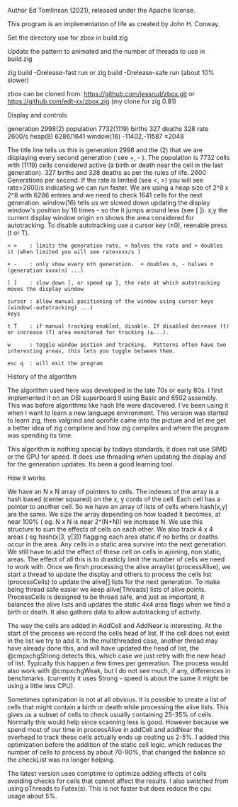 Author Ed Tomlinson (2021), released under the Apache license.

This program is an implementation of life as created by John H. Conway.

Set the directory use for zbox in build.zig

Update the pattern to animated and the number of threads to use in build.zig

zig build -Drelease-fast run
or
zig build -Drelease-safe run (about 10% slower)

zbox can be cloned from: https://github.com/jessrud/zbox.git or https://github.com/edt-xx/zbox.zig (my clone for zig 0.81)


Display and controls

generation 2998(2) population 7732(1119) births 327 deaths 328 rate 2600/s  heap(8) 6286/1641  window(16) -11402,-11587 ±2048

The title line tells us this is generation 2998 and the (2) that we are displaying every second generation ( see +, - ).
The population is 7732 cells with (1119) cells considered active (a birth or death near the cell in the last generation).
327 births and 328 deaths as per the rules of life.
2600 Generations per second.  If the rate is limited (see <, >) you will see rate>2600/s indicating we can run faster.
We are using a heap size of 2^8 x 2^8 with 6286 entries and we need to check 1641 cells for the next generation.
window(16) tells us we slowed down updating the display window's position by 16 times - so the it jumps around less (see [ ]).
x,y the current display window origin
±n shows the area considered for autotracking.  To disable autotracking use a cursor key (±0), reenable press (t or T).

    < >    : limits the generation rate, < halves the rate and > doubles it (when limited you will see rate>xxx/s )

    + -    : only show every nth generation.  + doubles n, - halves n (generation xxxx(n) ...)

    [ ]    : slow down [, or speed up ], the rate at which autotracking moves the display window

    cursor : allow manual positioning of the window using cursor keys (window(-autotracking) ...)
    keys

    t T    : if manual tracking enabled, disable. If disabled decrease (t) or increase (T) area monitored for tracking (±...).
    
    w      : toggle window postion and tracking.  Patterns often have two interesting areas, this lets you toggle between them.

    esc q  : will exit the program


History of the algorithm
    
The algorithm used here was developed in the late 70s or early 80s.  I first implemented it on an OSI superboard II using 
Basic and 6502 assembly.  This was before algorithms like hash life were discovered.  I've been using it when I want to learn a 
new language environment.  This version was started to learn zig, then valgrind and oprofile came into the picture and let 
me get a better idea of zig comptime and how zig compiles and where the program was spending its time.

This algorithm is nothing special by todays standards, it does not use SIMD or the GPU for speed.  It does use threading when
updating the display and for the generation updates.  Its been a good learning tool.


How it works

We have an N x N array of pointers to cells.  The indexes of the array is a hash based (center squared) on the x, y cords of the
cell.  Each cell has a pointer to another cell.  So we have an array of lists of cells where hash(x,y) are the same.  We size the
array depending on how loaded it becomes, at near 100% ( eg. N x N is near 2^(N+N)) we increase N.  We use this structure to sum
the effects of cells on each other.  We also track 4 x 4 areas ( eg hash(x|3, y|3)) flagging each area static if no births or
deaths occur in the area.  Any cells in a static area survive into the next generation.  We still have to add the effect of these
cell on cells in ajoining, non static, areas.  The effect of all this is to drasticly limit the number of cells we need to work
with.  Once we finsh processing the alive arraylist (processAlive), we start a thread to update the display and others to process
the cells list (processCells) to update the alive[] lists for the next generation.  To make being thread safe easier we keep
alive[Threads] lists of alive points.  ProcessCells is designed to be thread safe, and just as important, it balances the alive
lists and updates the static 4x4 area flags when we find a birth or death.  It also gathers data to allow autotracking of
activity. 

The way the cells are added in AddCell and AddNear is interesting.  At the start of the process we record the cells head of list.
If the cell does not exist in the list we try to add it.  In the multithreaded case, another thread may have already done this, 
and will have updated the head of list,  the @cmpxchgStrong detects this, which case we just retry with the new head of list.
Typically this happen a few times per generation.  The process would also work with @cmpxchgWeak, but I do not see much, if any,
differences in benchmarks.  (currently it uses Strong - speed is about the same it might be using a little less CPU).

Sometimes optimization is not at all obvious.  It is possible to create a list of cells that might contain a birth or death while
processing the alive lists.  This gives us a subset of cells to check usually containing 25-35% of cells.  Normally this would 
help since scanning less is good.  However because we spend most of our time in processAlive in addCell and addNear the overhead 
to track these cells actually ends up costing us 2-5%.  I added this optimization before the addition of the static cell logic.
which reduces the number of cells to process by about 70-90%, that changed the balance so the checkList was no longer helping.

The latest version uses comptime to optimize adding effects of cells avoiding checks for cells that cannot affect the results.
I also switched from using pThreads to Futex(s).  This is not faster but does reduce the cpu usage about 5%.

